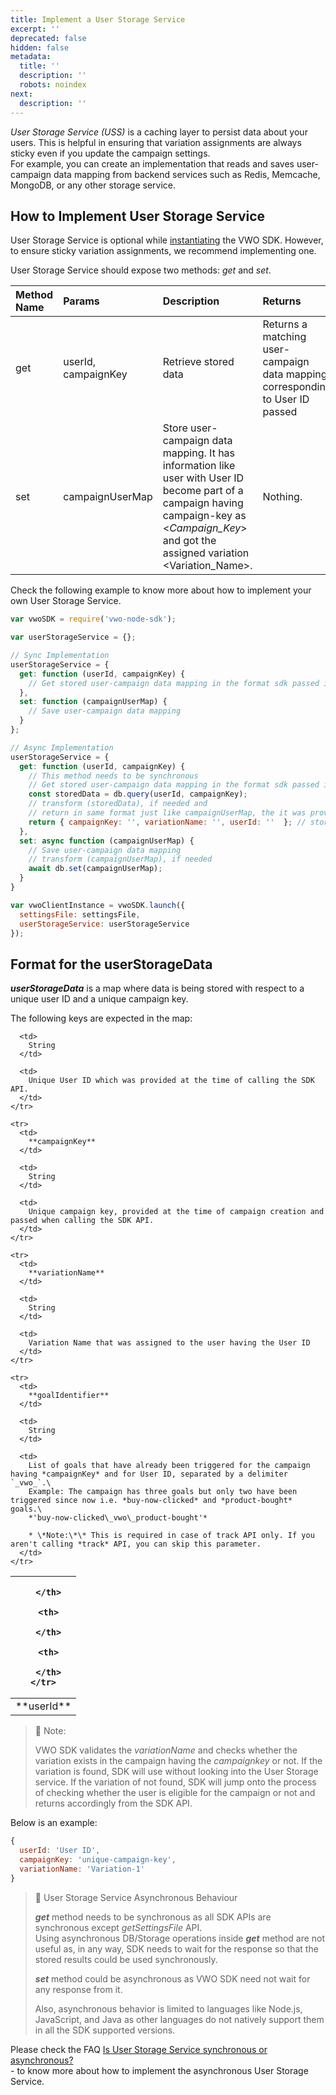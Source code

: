 ```yaml
---
title: Implement a User Storage Service
excerpt: ''
deprecated: false
hidden: false
metadata:
  title: ''
  description: ''
  robots: noindex
next:
  description: ''
---
```

*User Storage Service (USS)* is a caching layer to persist data about your users. This is helpful in ensuring that variation assignments are always sticky even if you update the campaign settings.\
For example, you can create an implementation that reads and saves user-campaign data mapping from backend services such as Redis, Memcache, MongoDB, or any other storage service.

## How to Implement User Storage Service

User Storage Service is optional while [instantiating](https://developers.vwo.com/docs/javascript-launch) the VWO SDK. However, to ensure sticky variation assignments, we recommend implementing one.

User Storage Service should expose two methods: *get* and *set*.

| Method Name | Params              | Description                                                                                                                                                                                        | Returns                                                                       |
| :---------- | :------------------ | :------------------------------------------------------------------------------------------------------------------------------------------------------------------------------------------------- | :---------------------------------------------------------------------------- |
| get         | userId, campaignKey | Retrieve stored data                                                                                                                                                                               | Returns a matching user-campaign data mapping corresponding to User ID passed |
| set         | campaignUserMap     | Store user-campaign data mapping. It has information like user with User ID become part of a campaign having campaign-key as \<*Campaign\_Key*> and got the assigned variation \<Variation\_Name>. | Nothing.                                                                      |

Check the following example to know more about how to implement your own User Storage Service.

```javascript JavaScript
var vwoSDK = require('vwo-node-sdk');

var userStorageService = {};

// Sync Implementation
userStorageService = {
  get: function (userId, campaignKey) {
    // Get stored user-campaign data mapping in the format sdk passed it to set method
  },
  set: function (campaignUserMap) {
    // Save user-campaign data mapping
  }
};

// Async Implementation
userStorageService = {
  get: function (userId, campaignKey) {
    // This method needs to be synchronous
    // Get stored user-campaign data mapping in the format sdk passed it to set method
    const storedData = db.query(userId, campaignKey);
    // transform (storedData), if needed and
    // return in same format just like campaignUserMap, the it was provided to set method
    return { campaignKey: '', variationName: '', userId: ''  }; // stored data
  },
  set: async function (campaignUserMap) {
    // Save user-campaign data mapping
    // transform (campaignUserMap), if needed
    await db.set(campaignUserMap);
  }
}

var vwoClientInstance = vwoSDK.launch({
  settingsFile: settingsFile,
  userStorageService: userStorageService 
});
```

## Format for the userStorageData

***userStorageData*** is a map where data is being stored with respect to a unique user ID and a unique campaign key.

The following keys are expected in the map:

<Table align={["left","left","left"]}>
  <thead>
    <tr>
      <th>

      </th>

      <th>

      </th>

      <th>

      </th>
    </tr>
  </thead>

  <tbody>
    <tr>
      <td>
        **userId** 
      </td>

      <td>
        String
      </td>

      <td>
        Unique User ID which was provided at the time of calling the SDK API.
      </td>
    </tr>

    <tr>
      <td>
        **campaignKey** 
      </td>

      <td>
        String
      </td>

      <td>
        Unique campaign key, provided at the time of campaign creation and passed when calling the SDK API.
      </td>
    </tr>

    <tr>
      <td>
        **variationName** 
      </td>

      <td>
        String
      </td>

      <td>
        Variation Name that was assigned to the user having the User ID
      </td>
    </tr>

    <tr>
      <td>
        **goalIdentifier** 
      </td>

      <td>
        String
      </td>

      <td>
        List of goals that have already been triggered for the campaign having *campaignKey* and for User ID, separated by a delimiter `_vwo_`.\
        Example: The campaign has three goals but only two have been triggered since now i.e. *buy-now-clicked* and *product-bought* goals.\
        *'buy-now-clicked\_vwo\_product-bought'*  

        * \*Note:\*\* This is required in case of track API only. If you aren't calling *track* API, you can skip this parameter.
      </td>
    </tr>
  </tbody>
</Table>

> 🚧 Note:
>
> VWO SDK validates the *variationName* and checks whether the variation exists in the campaign having the *campaignkey* or not. If the variation is found, SDK will use without looking into the User Storage service. If the variation of not found, SDK will jump onto the process of checking whether the user is eligible for the campaign or not and returns accordingly from the SDK API.

Below is an example:

```javascript JavaScript
{
  userId: 'User ID',
  campaignKey: 'unique-campaign-key',
  variationName: 'Variation-1'
}
```

> 🚧 User Storage Service Asynchronous Behaviour
>
> ***get*** method needs to be synchronous as all SDK APIs are synchronous except *getSettingsFile* API.\
> Using asynchronous DB/Storage operations inside ***get*** method are not useful as, in any way, SDK needs to wait for the response so that the stored results could be used synchronously.
>
> ***set*** method could be asynchronous as VWO SDK need not wait for any response from it.
>
> Also, asynchronous behavior is limited to languages like Node.js, JavaScript, and Java as other languages do not natively support them in all the SDK supported versions.

Please check the FAQ [Is User Storage Service synchronous or asynchronous?\
](https://developers.vwo.com/docs/is-user-storage-service-synchronous-or-asynchronous) - to know more about how to implement the asynchronous User Storage Service.
